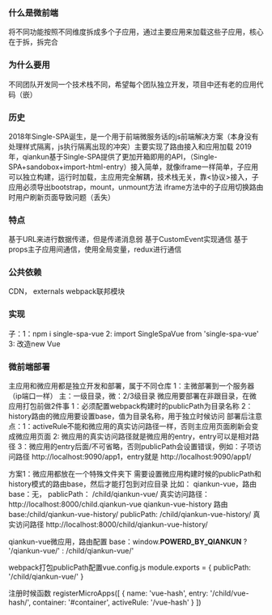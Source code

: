 ### 什么是微前端
将不同功能按照不同维度拆成多个子应用，通过主要应用来加载这些子应用，核心在于拆，拆完合

### 为什么要用
不同团队开发同一个技术栈不同，希望每个团队独立开发，项目中还有老的应用代码（嵌）

### 历史
2018年Single-SPA诞生，是一个用于前端微服务话的js前端解决方案（本身没有处理样式隔离，js执行隔离出现的冲突）主要实现了路由接入和应用加载
2019年，qiankun基于Single-SPA提供了更加开箱即用的API，（Single-SPA+sandobox+import-html-entry）接入简单，就像iframe一样简单，子应用可以独立构建，运行时加载，主应用完全解耦，技术栈无关，靠<协议>接入，子应用必须导出bootstrap，mount，unmount方法
iframe方法中的子应用切换路由时用户刷新页面导致问题（丢失）

### 特点
基于URL来进行数据传递，但是传递消息弱
基于CustomEvent实现通信
基于props主子应用间通信，使用全局变量，redux进行通信

### 公共依赖
CDN， externals
webpack联邦模块

### 实现
子：1：npm i single-spa-vue
2: import SingleSpaVue from 'single-spa-vue'
3: 改造new Vue


### 微前端部署
主应用和微应用都是独立开发和部署，属于不同仓库
1：主微部署到一个服务器（ip端口一样）
    主：一级目录，微：2/3级目录
    微应用要部署在非跟目录，在微应用打包前做2件事
    1：必须配置webpack构建时的publicPath为目录名称
    2：history路由的微应用要设置base，值为目录名称，用于独立时候访问
    部署后注意点：1：activeRule不能和微应用的真实访问路径一样，否则主应用页面刷新会变成微应用页面
                 2: 微应用的真实访问路径就是微应用的entry，entry可以是相对路径
                 3：微应用的entry后面/不可省略，否则publicPath会设置错误，例如：子项访问路径 http://localhost:9090/app1，entry就是 http://localhost:9090/app1/
            
方案1：微应用都放在一个特殊文件夹下
需要设置微应用构建时候的publicPath和history模式的路由base，然后才能打包到对应目录
比如：
    qiankun-vue，路由base：无， pablicPath： /child/qiankun-vue/        真实访问路径： http://localhost:8000/child.qiankun-vue
    qiankun-vue-history 路由base:/child/qiankun-vue-history/    publicPath: /child/qiankun-vue-history/   真实访问路径  http://localhost:8000/child/qiankun-vue-history/

qiankun-vue微应用，路由配置
base：window.__POWERD_BY_QIANKUN__ ? '/qiankun-vue/' : /child/qiankun-vue/'

webpack打包publicPath配置vue.config.js
module.exports = {
    publicPath: '/child/qiankun-vue/'
}

注册时候函数
registerMicroApps([
    {
        name: 'vue-hash',
        entry: '/child/vue-hash/',
        container: '#container',
        activeRule: '/vue-hash'
    }
])